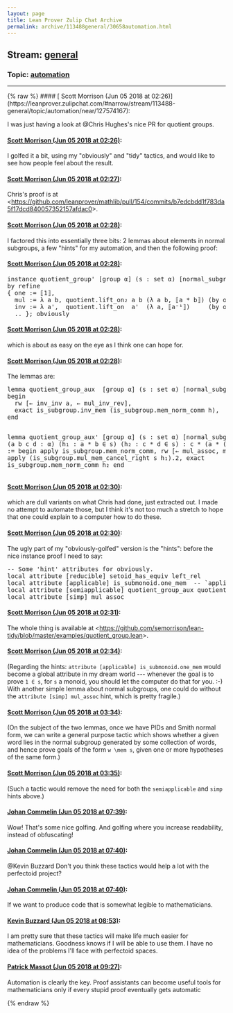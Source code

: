 ```yaml
---
layout: page
title: Lean Prover Zulip Chat Archive 
permalink: archive/113488general/30658automation.html
---
```


## Stream: [general](https://leanprover-community.github.io/archive/113488general/index.html)
### Topic: [automation](https://leanprover-community.github.io/archive/113488general/30658automation.html)

---

<base href="https://leanprover.zulipchat.com">
{% raw %}
#### [ Scott Morrison (Jun 05 2018 at 02:26)](https://leanprover.zulipchat.com/#narrow/stream/113488-general/topic/automation/near/127574167):
<p>I was just having a look at <span class="user-mention" data-user-id="110044">@Chris Hughes</span>'s nice PR for quotient groups.</p>

#### [ Scott Morrison (Jun 05 2018 at 02:26)](https://leanprover.zulipchat.com/#narrow/stream/113488-general/topic/automation/near/127574170):
<p>I golfed it a bit, using my "obviously" and "tidy" tactics, and would like to see how people feel about the result.</p>

#### [ Scott Morrison (Jun 05 2018 at 02:27)](https://leanprover.zulipchat.com/#narrow/stream/113488-general/topic/automation/near/127574180):
<p>Chris's  proof is at &lt;<a href="https://github.com/leanprover/mathlib/pull/154/commits/b7edcbdd1f783da5f17dcd840057352157afdac0" target="_blank" title="https://github.com/leanprover/mathlib/pull/154/commits/b7edcbdd1f783da5f17dcd840057352157afdac0">https://github.com/leanprover/mathlib/pull/154/commits/b7edcbdd1f783da5f17dcd840057352157afdac0</a>&gt;.</p>

#### [ Scott Morrison (Jun 05 2018 at 02:28)](https://leanprover.zulipchat.com/#narrow/stream/113488-general/topic/automation/near/127574222):
<p>I factored this into essentially three bits: 2 lemmas about elements in normal subgroups, a few "hints" for my automation, and then the following proof:</p>

#### [ Scott Morrison (Jun 05 2018 at 02:28)](https://leanprover.zulipchat.com/#narrow/stream/113488-general/topic/automation/near/127574225):
<div class="codehilite"><pre><span></span>instance quotient_group&#39; [group α] (s : set α) [normal_subgroup s] : group (left_cosets s) :=
by refine
{ one := ⟦1⟧,
  mul := λ a b, quotient.lift_on₂ a b (λ a b, ⟦a * b⟧) (by obviously),
  inv := λ a&#39;,  quotient.lift_on  a&#39;  (λ a, ⟦a⁻¹⟧)     (by obviously),
  .. }; obviously
</pre></div>

#### [ Scott Morrison (Jun 05 2018 at 02:28)](https://leanprover.zulipchat.com/#narrow/stream/113488-general/topic/automation/near/127574227):
<p>which is about as easy on the eye as I think one can hope for.</p>

#### [ Scott Morrison (Jun 05 2018 at 02:28)](https://leanprover.zulipchat.com/#narrow/stream/113488-general/topic/automation/near/127574235):
<p>The lemmas are:</p>
<div class="codehilite"><pre><span></span>lemma quotient_group_aux  [group α] (s : set α) [normal_subgroup s] (a b : α) (h : a⁻¹ * b ∈ s) : a * b⁻¹ ∈ s :=
begin
  rw [← inv_inv a, ← mul_inv_rev],
  exact is_subgroup.inv_mem (is_subgroup.mem_norm_comm h),
end

lemma quotient_group_aux&#39; [group α] (s : set α) [normal_subgroup s] (a b c d : α) (h₁ : a * b ∈ s) (h₂ : c * d ∈ s) : c * (a * (b * d)) ∈ s :=
begin
  apply is_subgroup.mem_norm_comm,
  rw [← mul_assoc, mul_assoc],
  apply (is_subgroup.mul_mem_cancel_right s h₁).2,
  exact is_subgroup.mem_norm_comm h₂
end
</pre></div>

#### [ Scott Morrison (Jun 05 2018 at 02:30)](https://leanprover.zulipchat.com/#narrow/stream/113488-general/topic/automation/near/127574311):
<p>which are dull variants on what Chris had done, just extracted out. I made no attempt to automate those, but I think it's not too much a stretch to hope that one could explain to a computer how to do these.</p>

#### [ Scott Morrison (Jun 05 2018 at 02:30)](https://leanprover.zulipchat.com/#narrow/stream/113488-general/topic/automation/near/127574316):
<p>The ugly part of my "obviously-golfed" version is the "hints": before the nice instance proof I need to say:</p>
<div class="codehilite"><pre><span></span>-- Some &#39;hint&#39; attributes for obviously.
local attribute [reducible] setoid_has_equiv left_rel
local attribute [applicable] is_submonoid.one_mem  -- `applicable` means the lemma should be applied whenever relevant
local attribute [semiapplicable] quotient_group_aux quotient_group_aux&#39; -- `semiapplicable` means the lemma should be applied if all its hypotheses can be satisfied from the context
local attribute [simp] mul_assoc
</pre></div>

#### [ Scott Morrison (Jun 05 2018 at 02:31)](https://leanprover.zulipchat.com/#narrow/stream/113488-general/topic/automation/near/127574324):
<p>The whole thing is available at &lt;<a href="https://github.com/semorrison/lean-tidy/blob/master/examples/quotient_group.lean" target="_blank" title="https://github.com/semorrison/lean-tidy/blob/master/examples/quotient_group.lean">https://github.com/semorrison/lean-tidy/blob/master/examples/quotient_group.lean</a>&gt;.</p>

#### [ Scott Morrison (Jun 05 2018 at 02:34)](https://leanprover.zulipchat.com/#narrow/stream/113488-general/topic/automation/near/127574427):
<p>(Regarding the hints: <code>attribute [applicable] is_submonoid.one_mem</code> would become a global attribute in my dream world --- whenever the goal is to prove <code>1 ∈ s</code>, for <code>s</code> a monoid, you should let the computer do that for you. :-) With another simple lemma about normal subgroups, one could do without the <code>attribute [simp] mul_assoc</code> hint, which is pretty fragile.)</p>

#### [ Scott Morrison (Jun 05 2018 at 03:34)](https://leanprover.zulipchat.com/#narrow/stream/113488-general/topic/automation/near/127576401):
<p>(On the subject of the two lemmas, once we have PIDs and Smith normal form, we can write a general purpose tactic which shows whether a given word lies in the normal subgroup generated by some collection of words, and hence prove goals of the form <code>w \mem s</code>, given one or more hypotheses of the same form.)</p>

#### [ Scott Morrison (Jun 05 2018 at 03:35)](https://leanprover.zulipchat.com/#narrow/stream/113488-general/topic/automation/near/127576415):
<p>(Such a tactic would remove the need for both the <code>semiapplicable</code> and <code>simp</code> hints above.)</p>

#### [ Johan Commelin (Jun 05 2018 at 07:39)](https://leanprover.zulipchat.com/#narrow/stream/113488-general/topic/automation/near/127583599):
<p>Wow! That's some nice golfing. And golfing where you increase readability, instead of obfuscating!</p>

#### [ Johan Commelin (Jun 05 2018 at 07:40)](https://leanprover.zulipchat.com/#narrow/stream/113488-general/topic/automation/near/127583641):
<p><span class="user-mention" data-user-id="110038">@Kevin Buzzard</span> Don't you think these tactics would help a lot with the perfectoid project?</p>

#### [ Johan Commelin (Jun 05 2018 at 07:40)](https://leanprover.zulipchat.com/#narrow/stream/113488-general/topic/automation/near/127583645):
<p>If we want to produce code that is somewhat legible to mathematicians.</p>

#### [ Kevin Buzzard (Jun 05 2018 at 08:53)](https://leanprover.zulipchat.com/#narrow/stream/113488-general/topic/automation/near/127585727):
<p>I am pretty sure that these tactics will make life much easier for mathematicians. Goodness knows if I will be able to use them. I have no idea of the problems I'll face with perfectoid spaces.</p>

#### [ Patrick Massot (Jun 05 2018 at 09:27)](https://leanprover.zulipchat.com/#narrow/stream/113488-general/topic/automation/near/127586790):
<p>Automation is clearly the key. Proof assistants can become useful tools for mathematicians only if every stupid proof eventually gets automatic</p>


{% endraw %}
